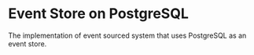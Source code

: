 # Event Store on PostgreSQL

The implementation of event sourced system that uses PostgreSQL as an event store. 
